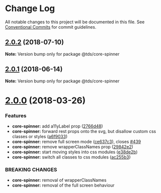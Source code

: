 # Change Log

All notable changes to this project will be documented in this file.
See [Conventional Commits](https://conventionalcommits.org) for commit guidelines.

<a name="2.0.2"></a>
## [2.0.2](https://github.com/telusdigital/tds/compare/@tds/core-spinner@2.0.1...@tds/core-spinner@2.0.2) (2018-07-10)




**Note:** Version bump only for package @tds/core-spinner

<a name="2.0.1"></a>
## [2.0.1](https://github.com/telusdigital/tds/compare/@tds/core-spinner@2.0.0...@tds/core-spinner@2.0.1) (2018-06-14)




**Note:** Version bump only for package @tds/core-spinner

<a name="2.0.0"></a>
# [2.0.0](https://github.com/telusdigital/tds/compare/@tds/core-spinner@1.0.0...@tds/core-spinner@2.0.0) (2018-03-26)


### Features

* **core-spinner:** add a11yLabel prop ([2766d48](https://github.com/telusdigital/tds/commit/2766d48))
* **core-spinner:** forward rest props onto the svg, but disallow custom css classes or styles ([a6f9033](https://github.com/telusdigital/tds/commit/a6f9033))
* **core-spinner:** remove full screen mode ([ce637c3](https://github.com/telusdigital/tds/commit/ce637c3)), closes [#439](https://github.com/telusdigital/tds/issues/439)
* **core-spinner:** remove wrapperClassNames prop ([29842e2](https://github.com/telusdigital/tds/commit/29842e2))
* **core-spinner:** start moving styles into css modules ([e38de2b](https://github.com/telusdigital/tds/commit/e38de2b))
* **core-spinner:** switch all classes to css modules ([ac255b3](https://github.com/telusdigital/tds/commit/ac255b3))


### BREAKING CHANGES

* **core-spinner:** removal of wrapperClassNames
* **core-spinner:** removal of the full screen behaviour
